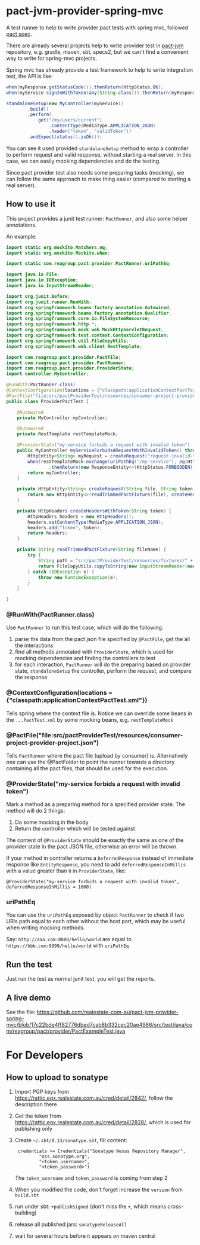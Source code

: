 # pact-jvm-provider-spring-mvc

A test runner to help to write provider pact tests with spring mvc, followed [pact spec](https://github.com/bethesque/pact-specification).

There are already several projects help to write provider test in [pact-jvm](https://github.com/DiUS/pact-jvm) repository,
e.g. gradle, maven, sbt, specs2, but we can't find a convenient way to write for spring-mvc projects.

Spring mvc has already provide a test framework to help to write integration test, the API is like:

```java
when(myResponse.getStatusCode()).thenReturn(HttpStatus.OK);
when(myService.signInWithToken(any(String.class))).thenReturn(myResponse);

standaloneSetup(new MyController(myService))
        .build()
        .perform(
            get("/my/users/current")
                .contentType(MediaType.APPLICATION_JSON)
                .header("token", "validToken"))
        .andExpect(status().isOk());
```

You can see it used provided `standaloneSetup` method to wrap a controller to perform request and valid response,
without starting a real server. In this case, we can easily mocking dependencies and do the testing.

Since pact provider test also needs some preparing tasks (mocking), we can follow the same approach to make thing easier
(compared to starting a real server).

How to use it
-------------

This project provides a junit test runner: `PactRunner`, and also some helper annotations.

An example:

```java
import static org.mockito.Matchers.eq;
import static org.mockito.Mockito.when;

import static com.reagroup.pact.provider.PactRunner.uriPathEq;

import java.io.File;
import java.io.IOException;
import java.io.InputStreamReader;

import org.junit.Before;
import org.junit.runner.RunWith;
import org.springframework.beans.factory.annotation.Autowired;
import org.springframework.beans.factory.annotation.Qualifier;
import org.springframework.core.io.FileSystemResource;
import org.springframework.http.*;
import org.springframework.mock.web.MockHttpServletRequest;
import org.springframework.test.context.ContextConfiguration;
import org.springframework.util.FileCopyUtils;
import org.springframework.web.client.RestTemplate;

import com.reagroup.pact.provider.PactFile;
import com.reagroup.pact.provider.PactRunner;
import com.reagroup.pact.provider.ProviderState;
import controller.MyController;

@RunWith(PactRunner.class)
@ContextConfiguration(locations = {"classpath:applicationContextPactTest.xml"})
@PactFile("file:src/pactProviderTest/resources/consumer-project-provider-project.json")
public class ProviderPactTest {

    @Autowired
    private MyController myController;

    @Autowired
    private RestTemplate restTemplateMock;

    @ProviderState("my-service forbids a request with invalid token")
    public MyController myServiceForbidsARequestWithInvalidToken() throws Exception {
        HttpEntity<String> myRequest = createRequest("request-invalid-token-1.json", "invalid-token");
        when(restTemplateMock.exchange(uriPathEq("/my-service"), eq(HttpMethod.PUT), eq(myRequest), eq(String.class)))
                .thenReturn(new ResponseEntity<>(HttpStatus.FORBIDDEN));
        return myController;
    }

    private HttpEntity<String> createRequest(String file, String token) {
        return new HttpEntity<>(readTrimmedPactFixture(file), createHeadersWithToken(token));
    }

    private HttpHeaders createHeadersWithToken(String token) {
        HttpHeaders headers = new HttpHeaders();
        headers.setContentType(MediaType.APPLICATION_JSON);
        headers.add("token", token);
        return headers;
    }

    private String readTrimmedPactFixture(String fileName) {
        try {
            String path = "src/pactProviderTest/resources/fixtures/" + fileName;
            return FileCopyUtils.copyToString(new InputStreamReader(new FileSystemResource(new File(path)).getInputStream(), "UTF-8")).trim();
        } catch (IOException e) {
            throw new RuntimeException(e);
        }
    }

}
```

### @RunWith(PactRunner.class)

Use `PactRunner` to run this test case, which will do the following:

1. parse the data from the pact json file specified by `@PactFile`, get the all the interactions
2. find all methods annotated with `ProviderState`, which is used for mocking dependencies and finding the controllers to test
3. for each interaction, `PactRunner` will do the preparing based on provider state, `standaloneSetup` the controller, perform
   the request, and compare the response

### @ContextConfiguration(locations = {"classpath:applicationContextPactTest.xml"})

Tells spring where the context file is. Notice we can override some beans in the `...PactTest.xml` by some mocking beans, e.g.
`restTemplateMock`

### @PactFile("file:src/pactProviderTest/resources/consumer-project-provider-project.json")

Tells `PactRunner` where the pact file (upload by consumer) is. Alternatively one can use the @PactFolder to point the runner towards a directory containing all the pact files, that should be used for the execution.

### @ProviderState("my-service forbids a request with invalid token")

Mark a method as a preparing method for a specified provider state. The method will do 2 things:

1. Do some mocking in the body
2. Return the controller which will be tested against

The content of `@ProviderState` should be exactly the same as one of the provider state in the pact JSON file, otherwise
an error will be thrown.

If your method in controller returns a `DeferredResponse` instead of immediate response like `EntityResponse`, you need to
add `deferredResponseInMillis` with a value greater than `0` in `ProviderState`, like:

    @ProviderState("my-service forbids a request with invalid token", deferredResponseInMillis = 1000)

### uriPathEq

You can use the `uriPathEq` exposed by object `PactRunner` to check if two URIs path equal to each other without the host part,
which may be useful when writing mocking methods.

Say: `http://aaa.com:8888/hello/world` are equal to `https://bbb.com:9999/hello/world` with `uriPathEq`

Run the test
------------

Just run the test as normal junit test, you will get the reports.

A live demo
-----------

See the file: <https://github.com/realestate-com-au/pact-jvm-provider-spring-mvc/blob/17c22bde4ff82776dbed7cab8b332cec20ae4986/src/test/java/com/reagroup/pact/provider/PactExampleTest.java>

For Developers
==============

How to upload to sonatype
-------------------------

1. Import PGP keys from <https://rattic.eqx.realestate.com.au/cred/detail/2842/>, follow the description there

2. Get the token from <https://rattic.eqx.realestate.com.au/cred/detail/2828/>, which is used for publishing only

3. Create `~/.sbt/0.13/sonatype.sbt`, fill content:

        credentials += Credentials("Sonatype Nexus Repository Manager",
                "oss.sonatype.org",
                "<token_username>",
                "<token_password>")

    The `token_username` and `token_password` is coming from step 2

4. When you modified the code, don't forget increase the `version` from `build.sbt`

5. run under sbt: `+publishSigned` (don't miss the `+`, which means cross-building)

6. release all published jars: `sonatypeReleaseAll`

7. wait for several hours before it appears on maven central
